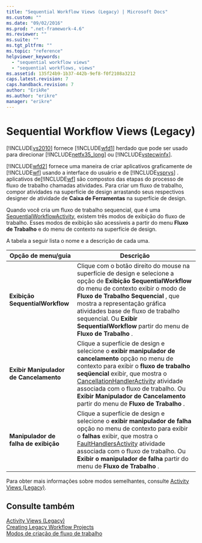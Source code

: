 ```yaml
---
title: "Sequential Workflow Views (Legacy) | Microsoft Docs"
ms.custom: ""
ms.date: "09/02/2016"
ms.prod: ".net-framework-4.6"
ms.reviewer: ""
ms.suite: ""
ms.tgt_pltfrm: ""
ms.topic: "reference"
helpviewer_keywords: 
  - "sequential workflow views"
  - "sequential workflows, views"
ms.assetid: 135f24b9-1b37-442b-9ef8-f0f2108a3212
caps.latest.revision: 7
caps.handback.revision: 7
author: "ErikRe"
ms.author: "erikre"
manager: "erikre"
---
```

# Sequential Workflow Views (Legacy)
[!INCLUDE[vs2010](../modeling/includes/vs2010_md.md)] fornece [!INCLUDE[wfd1](../workflow-designer/includes/wfd1_md.md)] herdado que pode ser usado para direcionar [!INCLUDE[netfx35_long](../workflow-designer/includes/netfx35_long_md.md)] ou [!INCLUDE[vstecwinfx](../workflow-designer/includes/vstecwinfx_md.md)].  
  
 [!INCLUDE[wfd2](../workflow-designer/includes/wfd2_md.md)] fornece uma maneira de criar aplicativos graficamente de [!INCLUDE[wf](../workflow-designer/includes/wf_md.md)] usando a interface do usuário e de [!INCLUDE[vsprvs](../code-quality/includes/vsprvs_md.md)] .  aplicativos de[!INCLUDE[wf](../workflow-designer/includes/wf_md.md)] são compostos das etapas do processo de fluxo de trabalho chamadas atividades.  Para criar um fluxo de trabalho, compor atividades na superfície de design arrastando seus respectivos designer de atividade de **Caixa de Ferramentas** na superfície de design.  
  
 Quando você cria um fluxo de trabalho sequencial, que é uma [SequentialWorkflowActivity](http://go.microsoft.com/fwlink?LinkID=65040), existem três modos de exibição do fluxo de trabalho.  Esses modos de exibição são acessíveis a partir do menu **Fluxo de Trabalho** e do menu de contexto na superfície de design.  
  
 A tabela a seguir lista o nome e a descrição de cada uma.  
  
|Opção de menu\/guia|Descrição|  
|-------------------------|---------------|  
|**Exibição SequentialWorkflow**|Clique com o botão direito do mouse na superfície de design e selecione a opção de **Exibição SequentialWorkflow** do menu de contexto exibir o modo de **Fluxo de Trabalho Sequencial** , que mostra a representação gráfica atividades base de fluxo de trabalho sequencial.  Ou **Exibir SequentialWorkflow** partir do menu de **Fluxo de Trabalho** .|  
|**Exibir Manipulador de Cancelamento**|Clique a superfície de design e selecione o **exibir manipulador de cancelamento** opção no menu de contexto para exibir o **fluxo de trabalho seqüencial** exibir, que mostra o [CancellationHandlerActivity](http://go.microsoft.com/fwlink?LinkID=65050) atividade associada com o fluxo de trabalho.  Ou **Exibir Manipulador de Cancelamento** partir do menu de **Fluxo de Trabalho** .|  
|**Manipulador de falha de exibição**|Clique a superfície de design e selecione o **exibir manipulador de falha** opção no menu de contexto para exibir o **falhas** exibir, que mostra o [FaultHandlersActivity](http://go.microsoft.com/fwlink?LinkID=65055) atividade associada com o fluxo de trabalho.  Ou **Exibir o manipulador de falha** partir do menu de **Fluxo de Trabalho** .|  
  
 Para obter mais informações sobre modos semelhantes, consulte [Activity Views \(Legacy\)](../workflow-designer/activity-views-legacy.md).  
  
## Consulte também  
 [Activity Views \(Legacy\)](../workflow-designer/activity-views-legacy.md)   
 [Creating Legacy Workflow Projects](../workflow-designer/creating-legacy-workflow-projects.md)   
 [Modos de criação de fluxo de trabalho](http://go.microsoft.com/fwlink?LinkID=65014)